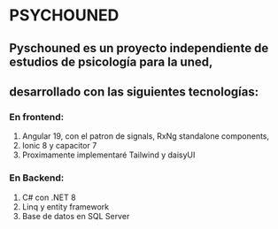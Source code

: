 # PSYCHOUNED 
## Pyschouned es un proyecto independiente de estudios de psicología para la uned, 
## desarrollado con las siguientes tecnologías:
### En frontend:
1. Angular 19, con el patron de signals, RxNg standalone components,
2. Ionic 8 y capacitor 7
3. Proximamente implementaré Tailwind y daisyUI
### En Backend:
1. C# con .NET 8 
2. Linq y entity framework
3. Base de datos en SQL Server
